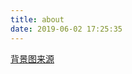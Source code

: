 ```yaml
---
title: about
date: 2019-06-02 17:25:35
---
```


[背景图来源](https://www.ssyer.com/detailpage/5b99234ded0cbe41f4b17df6)